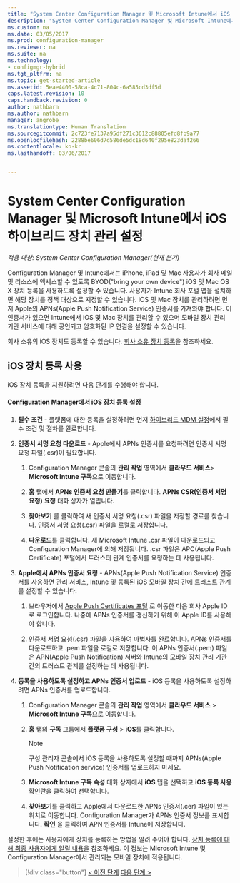 ```yaml
---
title: "System Center Configuration Manager 및 Microsoft Intune에서 iOS 및 Mac 하이브리드 장치 관리 설정 | Microsoft 문서"
description: "System Center Configuration Manager 및 Microsoft Intune에서 iOS 장치 관리 설정"
ms.custom: na
ms.date: 03/05/2017
ms.prod: configuration-manager
ms.reviewer: na
ms.suite: na
ms.technology:
- configmgr-hybrid
ms.tgt_pltfrm: na
ms.topic: get-started-article
ms.assetid: 5eae4400-58ca-4c71-804c-6a585cd3df5d
caps.latest.revision: 10
caps.handback.revision: 0
author: nathbarn
ms.author: nathbarn
manager: angrobe
ms.translationtype: Human Translation
ms.sourcegitcommit: 2c723fe7137a95df271c3612c88805efd8fb9a77
ms.openlocfilehash: 2288be606d7d586de5dc18d640f295e823daf266
ms.contentlocale: ko-kr
ms.lasthandoff: 03/06/2017


---
```

# <a name="set-up-ios-hybrid-device-management-with-system-center-configuration-manager-and-microsoft-intune"></a>System Center Configuration Manager 및 Microsoft Intune에서 iOS 하이브리드 장치 관리 설정

*적용 대상: System Center Configuration Manager(현재 분기)*

Configuration Manager 및 Intune에서는 iPhone, iPad 및 Mac 사용자가 회사 메일 및 리소스에 액세스할 수 있도록 BYOD("bring your own device") iOS 및 Mac OS X 장치 등록을 사용하도록 설정할 수 있습니다. 사용자가 Intune 회사 포털 앱을 설치하면 해당 장치를 정책 대상으로 지정할 수 있습니다. iOS 및 Mac 장치를 관리하려면 먼저 Apple의 APNs(Apple Push Notification Service) 인증서를 가져와야 합니다. 이 인증서가 있으면 Intune에서 iOS 및 Mac 장치를 관리할 수 있으며 모바일 장치 관리 기관 서비스에 대해 공인되고 암호화된 IP 연결을 설정할 수 있습니다.  

 회사 소유의 iOS 장치도 등록할 수 있습니다.  [회사 소유 장치 등록](enroll-company-owned-devices.md)을 참조하세요.  

## <a name="enable-ios-device-enrollment"></a>iOS 장치 등록 사용  
 iOS 장치 등록을 지원하려면 다음 단계를 수행해야 합니다.  

#### <a name="set-up-ios-device-enrollment-in-configuration-manager"></a>Configuration Manager에서 iOS 장치 등록 설정  

1.  **필수 조건** - 플랫폼에 대한 등록을 설정하려면 먼저 [하이브리드 MDM 설정](setup-hybrid-mdm.md)에서 필수 조건 및 절차를 완료합니다.    

2.  **인증서 서명 요청 다운로드** - Apple에서 APNs 인증서를 요청하려면 인증서 서명 요청 파일(.csr)이 필요합니다.  

    1.  Configuration Manager 콘솔의 **관리 작업** 영역에서 **클라우드 서비스**> **Microsoft Intune 구독**으로 이동합니다.  

    2.  **홈** 탭에서 **APNs 인증서 요청 만들기**를 클릭합니다. **APNs CSR(인증서 서명 요청) 요청** 대화 상자가 열립니다.  

    3.  **찾아보기** 를 클릭하여 새 인증서 서명 요청(.csr) 파일을 저장할 경로를 찾습니다. 인증서 서명 요청(.csr) 파일을 로컬로 저장합니다.  

    4.  **다운로드**를 클릭합니다. 새 Microsoft Intune .csr 파일이 다운로드되고 Configuration Manager에 의해 저장됩니다. .csr 파일은 APC(Apple Push Certificate) 포털에서 트러스터 관계 인증서를 요청하는 데 사용됩니다.  

3.  **Apple에서 APNs 인증서 요청** - APNs(Apple Push Notification Service) 인증서를 사용하면 관리 서비스, Intune 및 등록된 iOS 모바일 장치 간에 트러스트 관계를 설정할 수 있습니다.  

    1.  브라우저에서 [Apple Push Certificates 포털](http://go.microsoft.com/fwlink/?LinkId=269844) 로 이동한 다음 회사 Apple ID로 로그인합니다. 나중에 APNs 인증서를 갱신하기 위해 이 Apple ID를 사용해야 합니다.  

    2.  인증서 서명 요청(.csr) 파일을 사용하여 마법사를 완료합니다. APNs 인증서를 다운로드하고 .pem 파일을 로컬로 저장합니다. 이 APNs 인증서(.pem) 파일은 APN(Apple Push Notification) 서버와 Intune의 모바일 장치 관리 기관 간의 트러스트 관계를 설정하는 데 사용됩니다.  

4.  **등록을 사용하도록 설정하고 APNs 인증서 업로드** - iOS 등록을 사용하도록 설정하려면 APNs 인증서를 업로드합니다.  

    1.  Configuration Manager 콘솔의 **관리 작업** 영역에서 **클라우드 서비스** > **Microsoft Intune 구독**으로 이동합니다.  

    2.  **홈** 탭의 **구독** 그룹에서 **플랫폼 구성** > **iOS**를 클릭합니다.  

        > [!NOTE]  
        >  구성 관리자 콘솔에서 iOS 등록을 사용하도록 설정할 때까지 APNs(Apple Push Notification service) 인증서를 업로드하지 마세요.  

    3.  **Microsoft Intune 구독 속성** 대화 상자에서 **iOS** 탭을 선택하고 **iOS 등록 사용** 확인란을 클릭하여 선택합니다.  

    4.  **찾아보기**를 클릭하고 Apple에서 다운로드한 APNs 인증서(.cer) 파일이 있는 위치로 이동합니다. Configuration Manager가 APNs 인증서 정보를 표시합니다. **확인** 을 클릭하여 APN 인증서를 Intune에 저장합니다.  

 설정한 후에는 사용자에게 장치를 등록하는 방법을 알려 주어야 합니다. [장치 등록에 대해 최종 사용자에게 알릴 내용](https://docs.microsoft.com/intune/deploy-use/what-to-tell-your-end-users-about-using-microsoft-intune)을 참조하세요. 이 정보는 Microsoft Intune 및 Configuration Manager에서 관리되는 모바일 장치에 적용됩니다.

> [!div class="button"]
[< 이전 단계](create-service-connection-point.md)  [다음 단계 >](set-up-additional-management.md)

